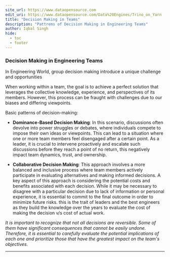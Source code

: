```yaml
---
site_url: https://www.dataopensource.com
edit_uri: https://www.dataopensource.com/Data%20Engines/Trino_on_Yarn
title: "Decision Making in Teams"
description: "Pattrems of Decision Making in Engineering Teams"
author: Iqbal Singh
hide:
  - toc
  - footer
---
```


### Decision Making in Engineering Teams

In Engineering World, group decision making introduce a unique challenge and opportunities 

When working within a team, the goal is to achieve a perfect solution that leverages the collective knowledge, experience, and perspectives of its members. However, this process can be fraught with challenges due to our biases and differing viewpoints.

Basic patterns of decision-making:

* **Dominance-Based Decision Making**: In this scenario, discussions often devolve into power struggles or debates, where individuals compete to impose their own ideas or viewpoints. This can lead to a situation where one or more team members feel disengaged after a certain point. As a leader, it is crucial to intervene proactively and escalate such discussions before they reach a point of no return, this negatively impact team dynamics, trust, and ownership.

 * **Collaborative Decision Making**: This approach involves a more balanced and inclusive process where team members actively participate in evaluating alternatives and making informed decisions. A key aspect of this approach is considering the potential costs and benefits associated with each decision. While it may be necessary to disagree with a particular decision due to lack of information or personal experience, it is essential to commit to the final outcome in order to minimize future risks. this is the trait of leaders and the best engineers as they build the knowledge over the years to evaluate the cost of making the decision v/s cost of actual work. 

_It is important to recognize that not all decisions are reversible. Some of them have significant consequences that cannot be easily undone. Therefore, it is essential to carefully evaluate the potential implications of each one and prioritize those that have the greatest impact on the team's objectives._

----
